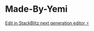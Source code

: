 # Made-By-Yemi

[Edit in StackBlitz next generation editor ⚡️](https://stackblitz.com/~/github.com/Dadele2nd/Made-By-Yemi)